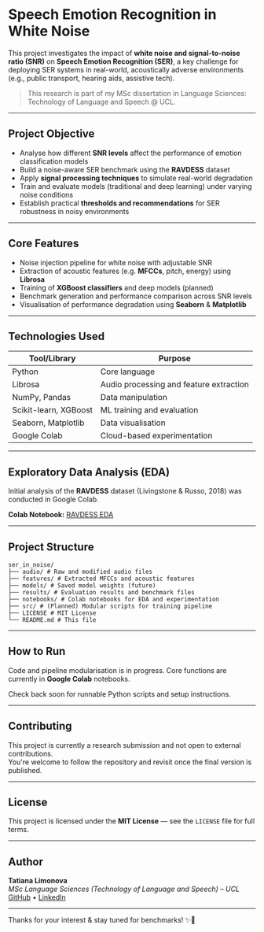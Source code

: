 # Speech Emotion Recognition in White Noise

This project investigates the impact of **white noise and signal-to-noise ratio (SNR)** on **Speech Emotion Recognition (SER)**, a key challenge for deploying SER systems in real-world, acoustically adverse environments (e.g., public transport, hearing aids, assistive tech).

> This research is part of my MSc dissertation in Language Sciences: Technology of Language and Speech @ UCL.

---

## Project Objective

- Analyse how different **SNR levels** affect the performance of emotion classification models  
- Build a noise-aware SER benchmark using the **RAVDESS** dataset  
- Apply **signal processing techniques** to simulate real-world degradation  
- Train and evaluate models (traditional and deep learning) under varying noise conditions  
- Establish practical **thresholds and recommendations** for SER robustness in noisy environments

---

## Core Features

- Noise injection pipeline for white noise with adjustable SNR  
- Extraction of acoustic features (e.g. **MFCCs**, pitch, energy) using **Librosa**  
- Training of **XGBoost classifiers** and deep models (planned)  
- Benchmark generation and performance comparison across SNR levels  
- Visualisation of performance degradation using **Seaborn** & **Matplotlib**

---

## Technologies Used

| Tool/Library         | Purpose                                 |
|----------------------|------------------------------------------|
| Python               | Core language                           |
| Librosa              | Audio processing and feature extraction |
| NumPy, Pandas        | Data manipulation                       |
| Scikit-learn, XGBoost| ML training and evaluation              |
| Seaborn, Matplotlib  | Data visualisation                      |
| Google Colab         | Cloud-based experimentation             |

---

## Exploratory Data Analysis (EDA)

Initial analysis of the **RAVDESS** dataset (Livingstone & Russo, 2018) was conducted in Google Colab.

**Colab Notebook:** [RAVDESS EDA](https://colab.research.google.com/drive/1c7JrjAKYU9K0d4pXPbrYrWmWMo90c8Is?usp=sharing)

---

## Project Structure

```
ser_in_noise/
├── audio/ # Raw and modified audio files
├── features/ # Extracted MFCCs and acoustic features
├── models/ # Saved model weights (future)
├── results/ # Evaluation results and benchmark files
├── notebooks/ # Colab notebooks for EDA and experimentation
├── src/ # (Planned) Modular scripts for training pipeline
├── LICENSE # MIT License
└── README.md # This file
```

---

## How to Run

Code and pipeline modularisation is in progress. Core functions are currently in **Google Colab** notebooks.

Check back soon for runnable Python scripts and setup instructions.

---

## Contributing

This project is currently a research submission and not open to external contributions.  
You're welcome to follow the repository and revisit once the final version is published.

---

## License

This project is licensed under the **MIT License** — see the `LICENSE` file for full terms.

---

## Author

**Tatiana Limonova**  
*MSc Language Sciences (Technology of Language and Speech) – UCL*  
[GitHub](https://github.com/kanincityy) • [LinkedIn](https://www.linkedin.com/in/tatiana-limonova/)

---

Thanks for your interest & stay tuned for benchmarks! ✨🐇
